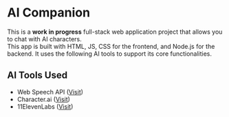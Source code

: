 # AI Companion
This is a **work in progress** full-stack web application project that allows you to chat with AI characters. <br>
This app is built with HTML, JS, CSS for the frontend, and Node.js for the backend. It uses the following AI tools to support its core functionalities.

## AI Tools Used
- Web Speech API ([Visit](https://developer.mozilla.org/en-US/docs/Web/API/Web_Speech_API/))
- Character.ai ([Visit](https://beta.character.ai/))
- 11ElevenLabs ([Visit](https://elevenlabs.io/))